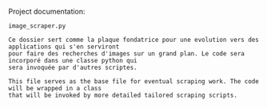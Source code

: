 Project documentation:


    image_scraper.py

    Ce dossier sert comme la plaque fondatrice pour une evolution vers des applications qui s'en serviront
    pour faire des recherches d'images sur un grand plan. Le code sera incorporé dans une classe python qui
    sera invoquée par d'autres scriptes.

    This file serves as the base file for eventual scraping work. The code will be wrapped in a class
    that will be invoked by more detailed tailored scraping scripts.
